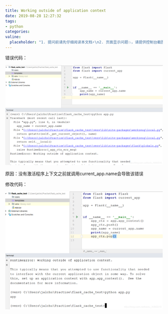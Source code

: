 ```yaml
---
title: Working outside of application context
date: 2019-08-28 12:27:32
tags:
- python
categories:
valine:
  placeholder: "1. 提问前请先仔细阅读本文档⚡\n2. 页面显示问题💥，请提供控制台截图📸或者您的测试网址\n3. 其他任何报错💣，请提供详细描述和截图📸，祝食用愉快💪"
---
```


错误代码：

![outside01](../images/outside01.png)


原因：没有激活程序上下文之前就调用current_app.name会导致该错误

修改代码：

![outside02](../images/outside02.png)
